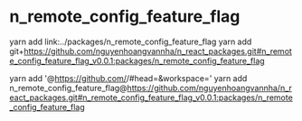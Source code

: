 # n_remote_config_feature_flag

yarn add link:../packages/n_remote_config_feature_flag
yarn add git+https://github.com/nguyenhoangvannha/n_react_packages.git#n_remote_config_feature_flag_v0.0.1:packages/n_remote_config_feature_flag

yarn add '<package name>@https://github.com/<github user>/<github repo>#head=<branch name>&workspace=<package name>'
yarn add n_remote_config_feature_flag@https://github.com/nguyenhoangvannha/n_react_packages.git#n_remote_config_feature_flag_v0.0.1:packages/n_remote_config_feature_flag